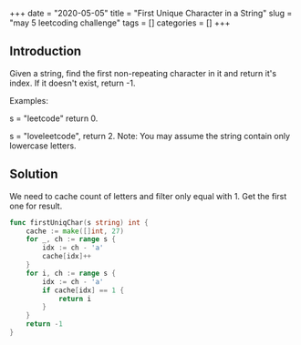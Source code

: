 +++
date = "2020-05-05"
title = "First Unique Character in a String"
slug = "may 5 leetcoding challenge"
tags = []
categories = []
+++

## Introduction

Given a string, find the first non-repeating character in it and return it's index. If it doesn't exist, return -1.

Examples:

s = "leetcode"
return 0.

s = "loveleetcode",
return 2.
Note: You may assume the string contain only lowercase letters.

## Solution

We need to cache count of letters and filter only equal with 1. Get the first one for result.

``` go
func firstUniqChar(s string) int {
    cache := make([]int, 27)
    for _, ch := range s {
        idx := ch - 'a'
        cache[idx]++
    }
    for i, ch := range s {
        idx := ch - 'a'
        if cache[idx] == 1 {
            return i
        }
    }
    return -1
}
```
